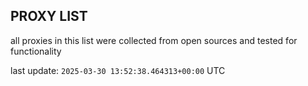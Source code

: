## PROXY LIST

all proxies in this list were collected from open sources and tested for functionality

last update: `2025-03-30 13:52:38.464313+00:00` UTC